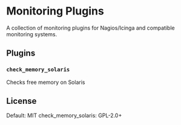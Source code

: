 # Monitoring Plugins

A collection of monitoring plugins for Nagios/Icinga and compatible monitoring
systems.

## Plugins

### `check_memory_solaris`

Checks free memory on Solaris




## License

Default: MIT
check_memory_solaris: GPL-2.0+

